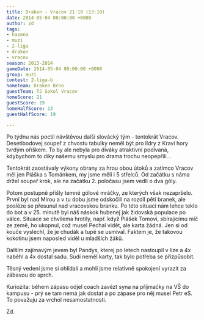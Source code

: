 ```yaml
---
title: Draken - Vracov 21:19 (13:10)
date: 2014-05-04 00:00:00 +0000
author: zd
tags:
- hazena
- muzi
- 2-liga
- draken
- vracov
season: 2013-2014
gameDate: 2014-05-04 00:00:00 +0000
group: muzi
contest: 2-liga-b
homeTeam: Draken Brno
guestTeam: TJ Sokol Vracov
homeScore: 21
guestScore: 19
homeHalfScore: 13
guestHalfScore: 19

---
```

Po týdnu nás poctil návštěvou další slovácký tým - tentokrát Vracov. Desetibodovej soupeř z chvostu tabulky neměl být pro lídry z Kraví hory tvrdým oříškem. To by ale nebyla pro diváky atraktivní podívaná, kdybychom to díky našemu smyslu pro drama trochu neopepřili...

Tentokrát zaostávaly výkony obrany za hrou obou útoků a zatímco Vracov měl jen Pláška s Tománkem, my jsme měli i 5 střelců. Od začátku s náma držel soupeř krok, ale na začátku 2. poločasu jsem vedli o dva góly.

Potom postupně přišly temné gólové mráčky, ze kterých však nezapršelo. První byl nad Mirou a v tu dobu jsme odskočili na rozdíl pěti branek, ale posléze se přesunul nad vracovskou branku. Po této situaci nám lehce teklo do bot a v 25. minutě byl náš náskok hubenej jak židovská populace po válce. Situace se chvílema hrotily, např. když Plášek Tomovi, sbírajícímu míč ze země, ho ukopnul, což musel Pechal vidět, ale karta žádná. Jen si od kouče vyslechl, že je chudák a tupě se usmíval. Faktem je, že takovou kokotinu jsem naposled viděl u mladších žáků.

Dalším zajímavým jevem byl Pandys, kterej po letech nastoupil v lize a 4x naběhl a 4x dostal sadu. Sudí neměl karty, tak bylo potřeba se přizpůsobit.

Těsný vedení jsme si ohlídali a mohli jsme relativně spokojení vyrazit za zábavou do sprch.

Kuriozita: během zápasu odjel coach zavézt syna na příjmačky na VŠ do kampusu - prý se tam nemá jak dostat a po zápase pro něj musel Petr eS. To považuju za vrchol nesamostatnosti.

Zd.
